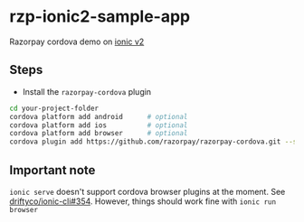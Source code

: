 # rzp-ionic2-sample-app

Razorpay cordova demo on [ionic v2](http://ionicframework.com/docs/v2)

## Steps

- Install the `razorpay-cordova` plugin

```bash
cd your-project-folder
cordova platform add android      # optional
cordova platform add ios          # optional
cordova platform add browser      # optional
cordova plugin add https://github.com/razorpay/razorpay-cordova.git --save
```

## Important note

`ionic serve` doesn't support cordova browser plugins at the moment. See [driftyco/ionic-cli#354](https://github.com/driftyco/ionic-cli/issues/354). However, things should work fine with `ionic run browser`
